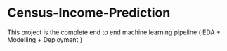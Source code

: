 # Census-Income-Prediction
This project is the complete end to end machine learning pipeline ( EDA + Modelling + Deployment ) 
